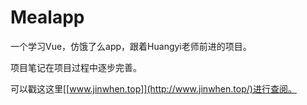 # Mealapp
一个学习Vue，仿饿了么app，跟着Huangyi老师前进的项目。

项目笔记在项目过程中逐步完善。

可以戳这这里[[www.jinwhen.top]](http://www.jinwhen.top/)进行查阅。
